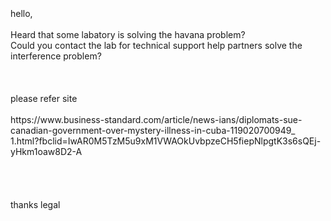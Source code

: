 <br>
<br>
<br>
hello,              <br>
<br>
Heard that some labatory is solving the havana problem?  <br>
Could you contact the lab for technical support help partners solve the interference problem?<br>
<br>
<br>
<br>
please refer site <br>
<br>
https://www.business-standard.com/article/news-ians/diplomats-sue-canadian-government-over-mystery-illness-in-cuba-119020700949_<br>
1.html?fbclid=IwAR0M5TzM5u9xM1VWAOkUvbpzeCH5fiepNlpgtK3s6sQEj-yHkm1oaw8D2-A <br>
<br>
<br>
<br>
<br>
thanks legal<br>
